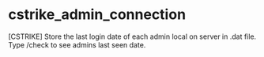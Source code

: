 # cstrike_admin_connection
[CSTRIKE] Store the last login date of each admin local on server in .dat file. Type /check to see admins last seen date. 
